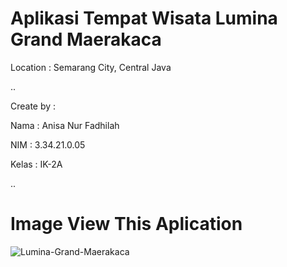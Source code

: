 # Aplikasi Tempat Wisata Lumina Grand Maerakaca

Location : Semarang City, Central Java

..


Create by :

Nama    : Anisa Nur Fadhilah

NIM     : 3.34.21.0.05

Kelas  : IK-2A

..


# Image View This Aplication

![Lumina-Grand-Maerakaca](https://user-images.githubusercontent.com/116789509/198810907-df76d029-8c5f-40cd-bf7e-80576cff1eb8.png)
